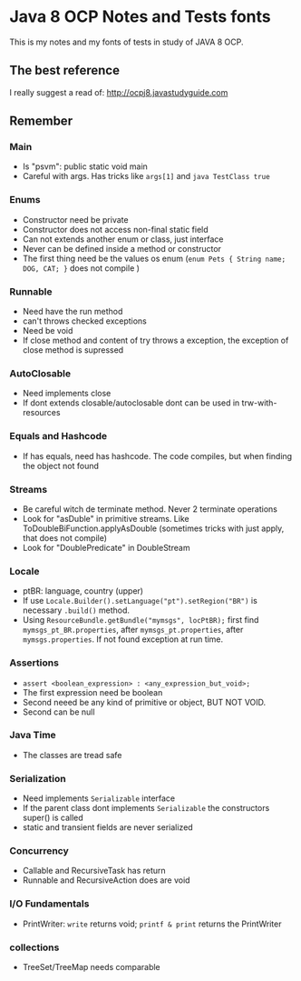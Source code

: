 # Java 8 OCP Notes and Tests fonts

This is my notes and my fonts of tests in study of JAVA 8 OCP.

## The best reference

I really suggest a read of: http://ocpj8.javastudyguide.com

## Remember

### Main
* Is "psvm": public static void main
* Careful with args. Has tricks like `args[1]` and `java TestClass true`

### Enums

* Constructor need be private
* Constructor does not access non-final static field
* Can not extends another enum or class, just interface
* Never can be defined inside a method or constructor  
* The first thing need be the values os enum (`enum Pets { String name; DOG, CAT; }` does not compile   )

### Runnable

* Need have the run method
* can't throws checked exceptions
* Need be void
* If close method and content of try throws a exception, the exception of close method is supressed

### AutoClosable

* Need implements close
* If dont extends closable/autoclosable dont can be used in trw-with-resources

### Equals and Hashcode

* If has equals, need has hashcode. The code compiles, but when finding the object not found

### Streams

* Be careful witch de terminate method. Never 2 terminate operations
* Look for "asDuble" in primitive streams. Like ToDoubleBiFunction.applyAsDouble (sometimes tricks with just apply, that does not compile)
* Look for "DoublePredicate" in DoubleStream

### Locale

* ptBR: language, country (upper)
* If use `Locale.Builder().setLanguage("pt").setRegion("BR")` is necessary `.build()` method.
* Using `ResourceBundle.getBundle("mymsgs", locPtBR);` first find `mymsgs_pt_BR.properties`, after `mymsgs_pt.properties`, after `mymsgs.properties`. If not found exception at run time.
  
### Assertions

* `assert <boolean_expression> : <any_expression_but_void>;`
* The first expression need be boolean
* Second neeed be any kind of primitive or object, BUT NOT VOID.
* Second can be null

### Java Time

* The classes are tread safe 

### Serialization

* Need implements `Serializable` interface
* If the parent class dont implements `Serializable` the constructors super() is called
* static and transient fields are never serialized

### Concurrency

* Callable and RecursiveTask has return
* Runnable and RecursiveAction does are void

### I/O Fundamentals

* PrintWriter: `write` returns void; `printf & print` returns the  PrintWriter

### collections

* TreeSet/TreeMap needs comparable